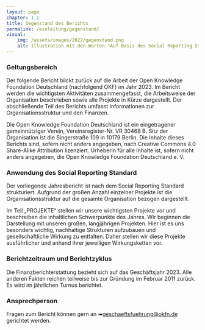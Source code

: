 ```yaml
---
layout: page
chapter: 1.1
title: Gegenstand des Berichts
permalink: /einleitung/gegenstand/
visual:
    img: /assets/images/2022/gegenstand.png
    alt: Illustration mit den Worten "Auf Basis des Social Reporting Standards"
---
```



### Geltungsbereich
 
Der folgende Bericht blickt zurück auf die Arbeit der Open Knowledge Foundation Deutschland (nachfolgend OKF) im Jahr 2023. Im Bericht werden die wichtigsten Aktivitäten zusammengefasst, die Arbeitsweise der Organisation beschrieben sowie alle Projekte in Kürze dargestellt. Der abschließende Teil des Berichts umfasst Informationen zur Organisationsstruktur und den Finanzen.

Die Open Knowledge Foundation Deutschland ist ein eingetragener gemeinnütziger Verein, Vereinsregister-Nr. VR 30468 B. Sitz der Organisation ist die Singerstraße 109 in 10179 Berlin. Die Inhalte dieses Berichts sind, sofern nicht anders angegeben, nach Creative Commons 4.0 Share-Alike Attribution lizenziert. Urheberin für alle Inhalte ist, sofern nicht anders angegeben, die Open Knowledge Foundation Deutschland e. V.
 
### Anwendung des Social Reporting Standard
 
Der vorliegende Jahresbericht ist nach dem Social Reporting Standard strukturiert. Aufgrund der großen Anzahl einzelner Projekte ist die Organisationsstruktur auf die gesamte Organisation bezogen dargestellt.

Im Teil „PROJEKTE“ stellen wir unsere wichtigsten Projekte vor und beschreiben die inhaltlichen Schwerpunkte des Jahres. Wir beginnen die Darstellung mit unseren großen, langjährigen Projekten. Hier ist es uns besonders wichtig, nachhaltige Strukturen aufzubauen und gesellschaftliche Wirkung zu entfalten. Daher stellen wir diese Projekte ausführlicher und anhand ihrer jeweiligen Wirkungsketten vor.
 
### Berichtzeitraum und Berichtzyklus 
 
Die Finanzberichterstattung bezieht sich auf das Geschäftsjahr 2023. Alle anderen Fakten reichen teilweise bis zur Gründung im Februar 2011 zurück. Es wird im jährlichen Turnus berichtet.

### Ansprechperson 

Fragen zum Bericht können gern an ➠geschaeftsfuehrung@okfn.de gerichtet werden.

